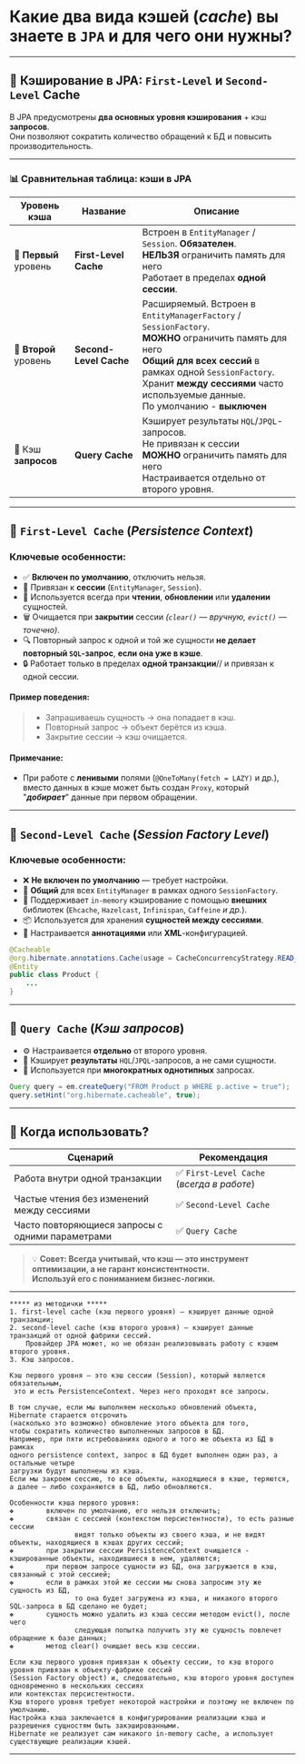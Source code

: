 # Какие два вида кэшей (*cache*) вы знаете в `JPA` и для чего они нужны?

---
## 🧠 Кэширование в JPA: `First-Level` и `Second-Level` Cache

В JPA предусмотрены **два основных уровня кэширования** + кэш **запросов**.  
Они позволяют сократить количество обращений к БД и повысить производительность.

---
### 📊 Сравнительная таблица: кэши в JPA

|**Уровень кэша**|**Название**|**Описание**|
|---|---|---|
|🥇 **Первый**  <br>уровень|**First-Level Cache**|Встроен в `EntityManager` / `Session`. **Обязателен**.  <br>**НЕЛЬЗЯ** ограничить память для него  <br>Работает в пределах **одной сессии**.|
|🥈 **Второй**  <br>уровень|**Second-Level Cache**|Расширяемый. Встроен в `EntityManagerFactory` / `SessionFactory`.  <br>**МОЖНО** ограничить память для него  <br>**Общий для всех сессий** в рамках одной `SessionFactory`.  <br>Хранит **между сессиями** часто используемые данные.  <br>По умолчанию - **выключен**|
|💬 Кэш **запросов**|**Query Cache**|Кэширует результаты `HQL`/`JPQL`-запросов.  <br>Не привязан к сессии  <br>**МОЖНО** ограничить память для него  <br>Настраивается отдельно от второго уровня.|

---
## 🥇 `First-Level Cache` (_Persistence Context_)
### **Ключевые особенности:**
- ✅ **Включен по умолчанию**, отключить нельзя.
- 🔗 Привязан к **сессии** (`EntityManager`, `Session`).
- 🔄 Используется всегда при **чтении**, **обновлении** или **удалении** сущностей.
- 🗑️ Очищается при **закрытии** сессии _(`clear()` — вручную, `evict()` — точечно)_.
- 🔍 Повторный запрос к одной и той же сущности **не делает повторный `SQL`-запрос**, **если она уже в кэше**.
- 🔒 Работает только в пределах **одной транзакции**// и привязан к одной сессии.

#### **Пример поведения:**
> - Запрашиваешь сущность → она попадает в кэш.
> - Повторный запрос → объект берётся из кэша.
> - Закрытие сессии → кэш очищается.

#### **Примечание:**
- При работе с **ленивыми** полями (`@OneToMany(fetch = LAZY)` и др.), вместо данных в кэше может быть создан `Proxy`, который "_**добирает**_" данные при первом обращении.

---
## 🥈 `Second-Level Cache` (_Session Factory Level_)
### **Ключевые особенности:**
- ❌ **Не включен по умолчанию** — требует настройки.
- 🔁 **Общий** для всех `EntityManager` в рамках одного `SessionFactory`.
- 💾 Поддерживает `in-memory` кэширование с помощью **внешних** библиотек (`Ehcache`, `Hazelcast`, `Infinispan`, `Caffeine` _и др._).
- 📦 Используется для хранения **сущностей между сессиями**.
- 🔧 Настраивается **аннотациями** или **XML**-конфигурацией.

```java
@Cacheable
@org.hibernate.annotations.Cache(usage = CacheConcurrencyStrategy.READ_WRITE)
@Entity
public class Product {
    ...
}
```

---
## 💬 `Query Cache` (_Кэш запросов_)
- ⚙️ Настраивается **отдельно** от второго уровня.
- 📄 Кэширует **результаты** `HQL`/`JPQL`-запросов, а не сами сущности.
- 🔁 Используется при **многократных однотипных** запросах.
```java
Query query = em.createQuery("FROM Product p WHERE p.active = true");
query.setHint("org.hibernate.cacheable", true);
```

---
## 🧠 Когда использовать?

|**Сценарий**|**Рекомендация**|
|---|---|
|Работа внутри одной транзакции|✅ `First-Level Cache` (_всегда в работе_)|
|Частые чтения без изменений между сессиями|✅ `Second-Level Cache`|
|Часто повторяющиеся запросы с одними параметрами|✅ `Query Cache`|
> 💡 **Совет: Всегда учитывай, что кэш — это инструмент оптимизации, а не гарант консистентности.  
> Используй его с пониманием бизнес-логики.**

---

```
***** из методички *****
1. first-level cache (кэш первого уровня) — кэширует данные одной транзакции;
2. second-level cache (кэш второго уровня) — кэширует данные транзакций от одной фабрики сессий. 
    Провайдер JPA может, но не обязан реализовывать работу с кэшем второго уровня.
3. Кэш запросов.

Кэш первого уровня – это кэш сессии (Session), который является обязательным, 
 это и есть PersistenceContext. Через него проходят все запросы.
    
В том случае, если мы выполняем несколько обновлений объекта, Hibernate старается отсрочить 
(насколько это возможно) обновление этого объекта для того, 
чтобы сократить количество выполненных запросов в БД. 
Например, при пяти истребованиях одного и того же объекта из БД в рамках 
одного persistence context, запрос в БД будет выполнен один раз, а остальные четыре 
загрузки будут выполнены из кэша. 
Если мы закроем сессию, то все объекты, находящиеся в кэше, теряются, 
а далее – либо сохраняются в БД, либо обновляются.

Особенности кэша первого уровня:
❖        включен по умолчанию, его нельзя отключить;
❖        связан с сессией (контекстом персистентности), то есть разные сессии 
                видят только объекты из своего кэша, и не видят объекты, находящиеся в кэшах других сессий;
❖        при закрытии сессии PersistenceContext очищается - кэшированные объекты, находившиеся в нем, удаляются;
❖        при первом запросе сущности из БД, она загружается в кэш, связанный с этой сессией;
❖        если в рамках этой же сессии мы снова запросим эту же сущность из БД, 
                то она будет загружена из кэша, и никакого второго SQL-запроса в БД сделано не будет;
❖        сущность можно удалить из кэша сессии методом evict(), после чего 
                следующая попытка получить эту же сущность повлечет обращение к базе данных;
❖        метод clear() очищает весь кэш сессии.

Если кэш первого уровня привязан к объекту сессии, то кэш второго уровня привязан к объекту-фабрике сессий 
(Session Factory object) и, следовательно, кэш второго уровня доступен одновременно в нескольких сессиях 
или контекстах персистентности. 
Кэш второго уровня требует некоторой настройки и поэтому не включен по умолчанию. 
Настройка кэша заключается в конфигурировании реализации кэша и разрешения сущностям быть закэшированными.
Hibernate не реализует сам никакого in-memory сache, а использует существующие реализации кэшей.
```

---
